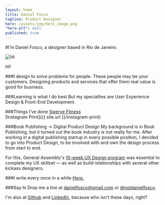 ```yaml
---
layout: home
title: Daniel Fosco
tagline: Product Designer
hero: /assets/img/hero_image.png
"hero-alt": null
published: true
---
```


#I’m <span class="accent">Daniel Fosco</span>, a designer based in Rio de Janeiro.

![Hi](http://i.imgur.com/GMkqnNn.jpg)

<em>Hi!</em>

###I design to solve problems for people.
These people may be your customers. Designing products and services that offer them real value is good for business.

###Learning is what I do best
But my specialties are <span class="accent">User Experience Design</span> & <span class="accent">Front-End Development</span>.


###Things I’ve done
[Swerve Fitness](http://invis.io/9F1908XPY)     
[Instagram Print]({{ site.url }}/instagram-print)


###Book Publishing → Digital Product Design
 My background is in Book Publishing, but it turned out the book industry is not really for me. After working in a digital publishing startup in every possible position, I decided to go into Product Design, to be involved with and own the design process from start to end.

For this, General Assembly's [10-week UX Design program](https://generalassemb.ly/education/user-experience-design-immersive/new-york-city) was essential to complete my UX skillset — as well as build relationships with several other kickass designers.

###I write every once in a while
[Here.](http://blog.danielfos.co) 

###Say hi
Drop me a line at <a href="#">danielfosco@gmail.com</a> or [@notdanielfosco](https://www.twitter.com/notdanielfosco). 

I'm also at [Github](https://github.com/dfosco) and [LinkedIn](https://www.linkedin.com/in/danielfosco/en), because who isn't these days, right?
